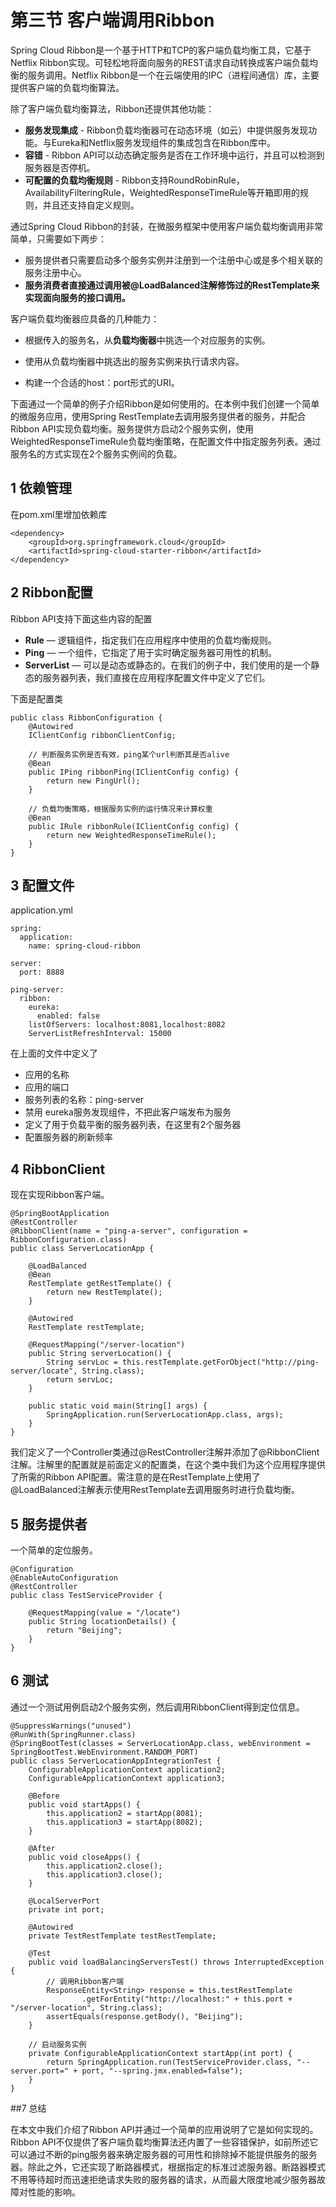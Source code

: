 # 第三节 客户端调用Ribbon

Spring Cloud Ribbon是一个基于HTTP和TCP的客户端负载均衡工具，它基于Netflix Ribbon实现。可轻松地将面向服务的REST请求自动转换成客户端负载均衡的服务调用。Netflix Ribbon是一个在云端使用的IPC（进程间通信）库，主要提供客户端的负载均衡算法。

除了客户端负载均衡算法，Ribbon还提供其他功能：

* __服务发现集成__  - Ribbon负载均衡器可在动态环境（如云）中提供服务发现功能。与Eureka和Netflix服务发现组件的集成包含在Ribbon库中。
* __容错__ - Ribbon API可以动态确定服务是否在工作环境中运行，并且可以检测到服务器是否停机。
* __可配置的负载均衡规则__  - Ribbon支持RoundRobinRule，AvailabilityFilteringRule，WeightedResponseTimeRule等开箱即用的规则，并且还支持自定义规则。



通过Spring Cloud Ribbon的封装，在微服务框架中使用客户端负载均衡调用非常简单，只需要如下两步：

- 服务提供者只需要启动多个服务实例并注册到一个注册中心或是多个相关联的服务注册中心。
- **服务消费者直接通过调用被@LoadBalanced注解修饰过的RestTemplate来实现面向服务的接口调用。**



客户端负载均衡器应具备的几种能力：

- 根据传入的服务名，从**负载均衡器**中挑选一个对应服务的实例。

- 使用从负载均衡器中挑选出的服务实例来执行请求内容。

- 构建一个合适的host：port形式的URI。


下面通过一个简单的例子介绍Ribbon是如何使用的。在本例中我们创建一个简单的微服务应用，使用Spring RestTemplate去调用服务提供者的服务，并配合Ribbon API实现负载均衡。服务提供方启动2个服务实例，使用WeightedResponseTimeRule负载均衡策略，在配置文件中指定服务列表。通过服务名的方式实现在2个服务实例间的负载。

## 1 依赖管理
在pom.xml里增加依赖库
```
<dependency>
	<groupId>org.springframework.cloud</groupId>
	<artifactId>spring-cloud-starter-ribbon</artifactId>
</dependency>
```

## 2 Ribbon配置
Ribbon API支持下面这些内容的配置

* __Rule__ — 逻辑组件，指定我们在应用程序中使用的负载均衡规则。
* __Ping__  — 一个组件，它指定了用于实时确定服务器可用性的机制。
* __ServerList__ — 可以是动态或静态的。在我们的例子中，我们使用的是一个静态的服务器列表，我们直接在应用程序配置文件中定义了它们。

下面是配置类
```
public class RibbonConfiguration {
	@Autowired
	IClientConfig ribbonClientConfig;

	// 判断服务实例是否有效，ping某个url判断其是否alive
	@Bean
	public IPing ribbonPing(IClientConfig config) {
		return new PingUrl();
	}

	// 负载均衡策略，根据服务实例的运行情况来计算权重
	@Bean
	public IRule ribbonRule(IClientConfig config) {
		return new WeightedResponseTimeRule();
	}
}
```

## 3 配置文件
application.yml

```
spring:
  application:
    name: spring-cloud-ribbon

server:
  port: 8888

ping-server:
  ribbon:
    eureka:
      enabled: false
    listOfServers: localhost:8081,localhost:8082
    ServerListRefreshInterval: 15000
```
在上面的文件中定义了

* 应用的名称
* 应用的端口
* 服务列表的名称：ping-server
* 禁用 eureka服务发现组件，不把此客户端发布为服务
* 定义了用于负载平衡的服务器列表，在这里有2个服务器
* 配置服务器的刷新频率

## 4 RibbonClient
现在实现Ribbon客户端。
```
@SpringBootApplication
@RestController
@RibbonClient(name = "ping-a-server", configuration = RibbonConfiguration.class)
public class ServerLocationApp {

	@LoadBalanced
	@Bean
	RestTemplate getRestTemplate() {
		return new RestTemplate();
	}

	@Autowired
	RestTemplate restTemplate;

	@RequestMapping("/server-location")
	public String serverLocation() {
		String servLoc = this.restTemplate.getForObject("http://ping-server/locate", String.class);
		return servLoc;
	}

	public static void main(String[] args) {
		SpringApplication.run(ServerLocationApp.class, args);
	}
}
```
我们定义了一个Controller类通过@RestController注解并添加了@RibbonClient注解。注解里的配置就是前面定义的配置类，在这个类中我们为这个应用程序提供了所需的Ribbon API配置。需注意的是在RestTemplate上使用了@LoadBalanced注解表示使用RestTemplate去调用服务时进行负载均衡。

## 5 服务提供者
一个简单的定位服务。
```
@Configuration
@EnableAutoConfiguration
@RestController
public class TestServiceProvider {

	@RequestMapping(value = "/locate")
	public String locationDetails() {
		return "Beijing";
	}
}
```

## 6 测试

通过一个测试用例启动2个服务实例，然后调用RibbonClient得到定位信息。
```
@SuppressWarnings("unused")
@RunWith(SpringRunner.class)
@SpringBootTest(classes = ServerLocationApp.class, webEnvironment = SpringBootTest.WebEnvironment.RANDOM_PORT)
public class ServerLocationAppIntegrationTest {
	ConfigurableApplicationContext application2;
	ConfigurableApplicationContext application3;

	@Before
	public void startApps() {
		this.application2 = startApp(8081);
		this.application3 = startApp(8082);
	}

	@After
	public void closeApps() {
		this.application2.close();
		this.application3.close();
	}

	@LocalServerPort
	private int port;

	@Autowired
	private TestRestTemplate testRestTemplate;

	@Test
	public void loadBalancingServersTest() throws InterruptedException {
		// 调用Ribbon客户端
		ResponseEntity<String> response = this.testRestTemplate
				.getForEntity("http://localhost:" + this.port + "/server-location", String.class);
		assertEquals(response.getBody(), "Beijing");
	}

	// 启动服务实例
	private ConfigurableApplicationContext startApp(int port) {
		return SpringApplication.run(TestServiceProvider.class, "--server.port=" + port, "--spring.jmx.enabled=false");
	}
}
```

##7 总结

在本文中我们介绍了Ribbon API并通过一个简单的应用说明了它是如何实现的。Ribbon API不仅提供了客户端负载均衡算法还内置了一些容错保护，如前所述它可以通过不断的ping服务器来确定服务器的可用性和排除掉不能提供服务的服务器。除此之外，它还实现了断路器模式，根据指定的标准过滤服务器。断路器模式不用等待超时而迅速拒绝请求失败的服务器的请求，从而最大限度地减少服务器故障对性能的影响。